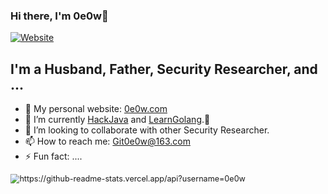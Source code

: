 ### Hi there, I'm 0e0w👋

[![Website](https://img.shields.io/website?label=0e0w.com&style=for-the-badge&url=http%3A%2F%2Fwww.0e0w.com)](http://www.0e0w.com)

## I'm a Husband, Father, Security Researcher, and ...

- 🔭 My personal website: [0e0w.com](http://www.0e0w.com)
- 🌱 I’m currently [HackJava](https://github.com/HackJava) and [LearnGolang](https://github.com/LearnGolang).🤣
- 👯 I’m looking to collaborate with other Security Researcher.
- 📫 How to reach me: [Git0e0w@163.com](mailto:Git0e0w@163.com)
- ⚡ Fun fact: ....

<img src="https://github-readme-stats.vercel.app/api?username=0e0w" alt="https://github-readme-stats.vercel.app/api?username=0e0w" style="zoom:90%;" />	

<!--
**0e0w/0e0w** is a ✨ _special_ ✨ repository because its `README.md` (this file) appears on your GitHub profile.

Here are some ideas to get you started:

- 🔭 I’m currently working on ...
- 🌱 I’m currently learning ...
- 👯 I’m looking to collaborate on ...
- 🤔 I’m looking for help with ...
- 💬 Ask me about ...
- 📫 How to reach me: ...
- 😄 Pronouns: ...
- ⚡ Fun fact: ...
-->

